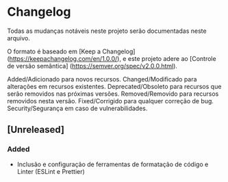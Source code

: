 # Changelog

Todas as mudanças notáveis ​​neste projeto serão documentadas neste arquivo.

O formato é baseado em [Keep a Changelog] (<https://keepachangelog.com/en/1.0.0/>),
e este projeto adere ao [Controle de versão semântica] (<https://semver.org/spec/v2.0.0.html>).

Added/Adicionado para novos recursos.
Changed/Modificado para alterações em recursos existentes.
Deprecated/Obsoleto para recursos que serão removidos nas próximas versões.
Removed/Removido para recursos removidos nesta versão.
Fixed/Corrigido para qualquer correção de bug.
Security/Segurança em caso de vulnerabilidades.

## [Unreleased]

### Added

- Inclusão e configuração de ferramentas de formatação de código e Linter (ESLint e Prettier)
